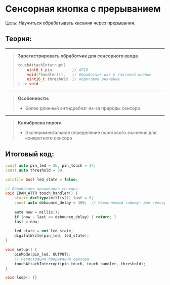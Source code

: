 # Сенсорная кнопка с прерыванием

Цель: Научиться обрабатывать касания через прерывания.

## Теория:

---

> **Зарегистрировать обработчик для сенсорного ввода**
> 
> ```cpp
> touchAttachInterrupt(
>     uint8_t pin,        // GPIO 
>     void(*handler)(),   // Обработчик как у тактовой кнопки
>     uint16_t threshold  // пороговое значение
> ) -> void
> ```

---

> **Особенности:**
> 
> - Более длинный антидребезг из-за природы сенсора

---

> **Калибровка порога**
> 
> - Экспериментальное определение порогового значения для конкретного сенсора

## Итоговый код:

```cpp
const auto pin_led = 26, pin_touch = 14;
const auto threshold = 30;

volatile bool led_state = false;

// Обработчик прерывания сенсора
void IRAM_ATTR touch_handler() {
    static decltype(millis()) last = 0;
    const auto debounce_delay = 300;  // Увеличенный таймаут для сенсора
    
    auto now = millis();
    if (now - last <= debounce_delay) { return; }
    last = now;
    
    led_state = not led_state;
    digitalWrite(pin_led, led_state);
}

void setup() {
    pinMode(pin_led, OUTPUT);
    // Регистрация прерывания сенсора
    touchAttachInterrupt(pin_touch, touch_handler, threshold);
}

void loop() {}
```
